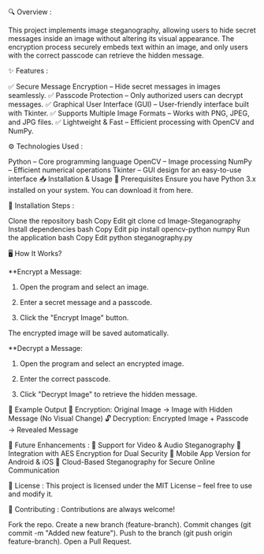 🔍 Overview :

This project implements image steganography, allowing users to hide secret messages inside an image without altering its visual appearance. 
The encryption process securely embeds text within an image, and only users with the correct passcode can retrieve the hidden message.

✨ Features :

✅ Secure Message Encryption – Hide secret messages in images seamlessly.
✅ Passcode Protection – Only authorized users can decrypt messages.
✅ Graphical User Interface (GUI) – User-friendly interface built with Tkinter.
✅ Supports Multiple Image Formats – Works with PNG, JPEG, and JPG files.
✅ Lightweight & Fast – Efficient processing with OpenCV and NumPy.

⚙️ Technologies Used :

Python – Core programming language
OpenCV – Image processing
NumPy – Efficient numerical operations
Tkinter – GUI design for an easy-to-use interface
📥 Installation & Usage
🔧 Prerequisites
Ensure you have Python 3.x installed on your system. You can download it from here.

📌 Installation Steps :

Clone the repository
bash
Copy
Edit
git clone <your-github-repo-link>
cd Image-Steganography
Install dependencies
bash
Copy
Edit
pip install opencv-python numpy
Run the application
bash
Copy
Edit
python steganography.py

🖥️ How It Works?

**Encrypt a Message:

1. Open the program and select an image.

2. Enter a secret message and a passcode.

3. Click the "Encrypt Image" button.

The encrypted image will be saved automatically.

**Decrypt a Message:

1. Open the program and select an encrypted image.

2. Enter the correct passcode.

3. Click "Decrypt Image" to retrieve the hidden message.

📌 Example Output
🔐 Encryption:
Original Image → Image with Hidden Message (No Visual Change)
🔓 Decryption:
Encrypted Image + Passcode → Revealed Message

🚀 Future Enhancements :
🔹 Support for Video & Audio Steganography
🔹 Integration with AES Encryption for Dual Security
🔹 Mobile App Version for Android & iOS
🔹 Cloud-Based Steganography for Secure Online Communication

📜 License :
This project is licensed under the MIT License – feel free to use and modify it.

🤝 Contributing :
Contributions are always welcome!

Fork the repo.
Create a new branch (feature-branch).
Commit changes (git commit -m "Added new feature").
Push to the branch (git push origin feature-branch).
Open a Pull Request.

